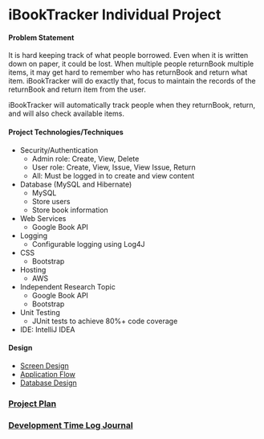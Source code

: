 
# iBookTracker Individual Project

#### Problem Statement

It is hard keeping track of what people borrowed. Even when it is written down on paper, it could be lost. When multiple people returnBook
multiple items, it may get hard to remember who has returnBook and return what item. iBookTracker will do exactly that, focus to 
maintain the records of the returnBook and return item from the user.

iBookTracker will automatically track people when they returnBook, return, and will also check available items.
 
#### Project Technologies/Techniques

* Security/Authentication
    * Admin role: Create, View, Delete
    * User role: Create, View, Issue, View Issue, Return
    * All: Must be logged in to create and view content
* Database (MySQL and Hibernate)
    * MySQL
    * Store users
    * Store book information
* Web Services
    * Google Book API
* Logging 
    * Configurable logging using Log4J
* CSS
    * Bootstrap
* Hosting
    * AWS
* Independent Research Topic
    * Google Book API
    * Bootstrap
* Unit Testing 
    * JUnit tests to achieve 80%+ code coverage
* IDE: IntelliJ IDEA


#### Design

* [Screen Design](ScreenDesign.md)
* [Application Flow](DesignDocuments/ApplicationFlow.md)
* [Database Design](DesignDocuments/DatabaseDesign.png)

### [Project Plan](ProjectPlan.md)
### [Development Time Log Journal](TimeLog.md)

